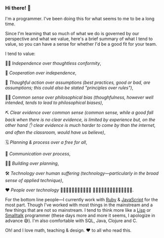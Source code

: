 ### Hi there! 👋

I'm a programmer. I've been doing this for what seems to me to be a long time.

Since I'm learning that so much of what we do is governed by our perspective and what we value, here's a brief summary of what I tend to value, so you can have a sense for whether I'd be a good fit for your team.

I tend to value:

🧗‍♀️ *Independence over thoughtless conformity*,

🤝 *Cooperation over independence*,

🤔 *Thoughful action over assumptions (best practices, good or bad, are assumptions; this could also be stated "principles over rules")*,

🤷‍♀️ *Common sense over philosophical bias (thoughfulness, however well intended, tends to lead to philosophical biases)*,

⛏️ *Clear evidence over common sense (common sense, while a good fall back when there is no clear evidence, is limited by experience but, on the other hand ✋ clear evidence is much harder to come by than the internet, and often the classroom, would have us believe)*,

🗓️ *Planning & process over a free for all*,

📣 *Communication over process*,

🏋️‍♂️ *Building over planning*,

🛠️ *Technology over human suffering (technology&mdash;particularly in the broad sense of applied technique)*,

❤️ *People over technology* 🧍🏻‍♀🧍🏿‍♂️👨🏼‍🦽💃🏽 👩🏻‍🦯‍➡️🏃🏻‍♂️‍➡️🕺🏽🧎🏾‍♂️‍➡️.

For the bottom line people&mdash;I currently work with [Ruby](https://ruby-lang.org) & [JavaScript](https://javascript.info) for the most part. Though I've worked with most things in the mainstream and a few things that are not so mainstream. I tend to think more like a [Lisp](https://lisp-lang.org) or [Smalltalk](https://squeak.org) programmer (these days more and more it seems, I apologize in advance 😅).  I'm also comfortable with SQL, Java, Clojure and C.

Oh! and I love math, teaching & design. ❤️ to all who read this.
